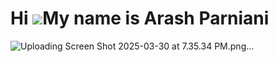Hi ![](https://user-images.githubusercontent.com/18350557/176309783-0785949b-9127-417c-8b55-ab5a4333674e.gif)My name is Arash Parniani
======================================================================================================================================

![Uploading Screen Shot 2025-03-30 at 7.35.34 PM.png…]()


